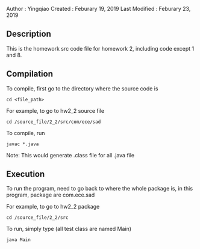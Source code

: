 Author          : Yingqiao
Created         : Feburary 19, 2019
Last Modified   : Feburary 23, 2019


Description
-------------

This is the homework src code file for homework 2, including code except 1 and 8.


Compilation
------------

To compile, first go to the directory where the source code is

    cd <file_path>

For example, to go to hw2_2 source file

    cd /source_file/2_2/src/com/ece/sad

To compile, run

    javac *.java

Note: This would generate .class file for all .java file

Execution
-----------

To run the program, need to go back to where the whole package is, in this program, package are com.ece.sad

For example, to go to hw2_2 package

    cd /source_file/2_2/src

To run, simply type (all test class are named Main)

    java Main
	


